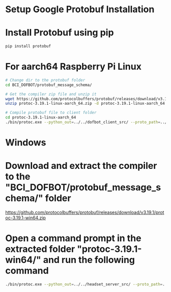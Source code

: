 # Setup Google Protobuf Installation

# Install Protobuf using pip
```bash
pip install protobuf
```

# For aarch64 Raspberry Pi Linux

```bash
# Change dir to the protobuf folder
cd BCI_DOFBOT/protobuf_message_schema/

# Get the compiler zip file and unzip it
wget https://github.com/protocolbuffers/protobuf/releases/download/v3.19.1/protoc-3.19.1-linux-aarch_64.zip
unzip protoc-3.19.1-linux-aarch_64.zip -d protoc-3.19.1-linux-aarch_64

# Compile protobuf file to client folder
cd protoc-3.19.1-linux-aarch_64
./bin/protoc.exe --python_out=../../dofbot_client_src/ --proto_path=../ ../bci_dofbot_interface.proto
```

# Windows

# Download and extract the compiler to the "BCI_DOFBOT/protobuf_message_schema/" folder
https://github.com/protocolbuffers/protobuf/releases/download/v3.19.1/protoc-3.19.1-win64.zip

# Open a command prompt in the extracted folder "protoc-3.19.1-win64/" and run the following command
```bash
./bin/protoc.exe --python_out=../../headset_server_src/ --proto_path=../ ../bci_dofbot_interface.proto
```
